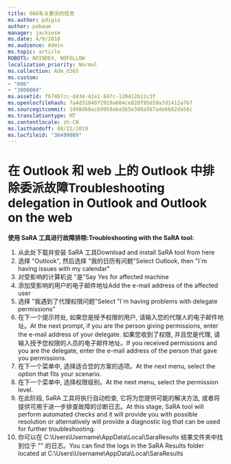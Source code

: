```yaml
---
title: 606有关委派的信息
ms.author: pdigia
author: pebaum
manager: jackiesm
ms.date: 4/9/2018
ms.audience: Admin
ms.topic: article
ROBOTS: NOINDEX, NOFOLLOW
localization_priority: Normal
ms.collection: Adm_O365
ms.custom:
- "606"
- "3800004"
ms.assetid: f67467cc-d434-41e1-847c-120412b12c3f
ms.openlocfilehash: 7a4d3104072919a604ce828f95d59a7d1412a7b7
ms.sourcegitcommit: 1d98db8acb9959aba3b5e308a567ade6b62da56c
ms.translationtype: MT
ms.contentlocale: zh-CN
ms.lasthandoff: 08/22/2019
ms.locfileid: "36499089"
---
```

# <a name="troubleshooting-delegation-in-outlook-and-outlook-on-the-web"></a><span data-ttu-id="8f32d-102">在 Outlook 和 web 上的 Outlook 中排除委派故障</span><span class="sxs-lookup"><span data-stu-id="8f32d-102">Troubleshooting delegation in Outlook and Outlook on the web</span></span>

<span data-ttu-id="8f32d-103">**使用 SaRA 工具进行故障排除:**</span><span class="sxs-lookup"><span data-stu-id="8f32d-103">**Troubleshooting with the SaRA tool:**</span></span>

1. <span data-ttu-id="8f32d-104">从此处下载并安装 SaRA 工具</span><span class="sxs-lookup"><span data-stu-id="8f32d-104">Download and install SaRA tool from here</span></span>
1. <span data-ttu-id="8f32d-105">选择 "Outlook", 然后选择 "我的日历有问题"</span><span class="sxs-lookup"><span data-stu-id="8f32d-105">Select Outlook, then "I\`m having issues with my calendar"</span></span>
1. <span data-ttu-id="8f32d-106">对受影响的计算机说 "是"</span><span class="sxs-lookup"><span data-stu-id="8f32d-106">Say Yes for affected machine</span></span>
1. <span data-ttu-id="8f32d-107">添加受影响的用户的电子邮件地址</span><span class="sxs-lookup"><span data-stu-id="8f32d-107">Add the e-mail address of the affected user</span></span>
1. <span data-ttu-id="8f32d-108">选择 "我遇到了代理权限问题"</span><span class="sxs-lookup"><span data-stu-id="8f32d-108">Select "I\`m having problems with delegate permissions"</span></span>
1. <span data-ttu-id="8f32d-109">在下一个提示符处, 如果您是授予权限的用户, 请输入您的代理人的电子邮件地址。</span><span class="sxs-lookup"><span data-stu-id="8f32d-109">At the next prompt, if you are the person giving permissions, enter the e-mail address of your delegate.</span></span> <span data-ttu-id="8f32d-110">如果您收到了权限, 并且您是代理, 请输入授予您权限的人员的电子邮件地址。</span><span class="sxs-lookup"><span data-stu-id="8f32d-110">If you received permissions and you are the delegate, enter the e-mail address of the person that gave you permissions.</span></span>
1. <span data-ttu-id="8f32d-111">在下一个菜单中, 选择适合您的方案的选项。</span><span class="sxs-lookup"><span data-stu-id="8f32d-111">At the next menu, select the option that fits your scenario.</span></span>
1. <span data-ttu-id="8f32d-112">在下一个菜单中, 选择权限级别。</span><span class="sxs-lookup"><span data-stu-id="8f32d-112">At the next menu, select the permission level.</span></span>
1. <span data-ttu-id="8f32d-113">在此阶段, SaRA 工具将执行自动检查, 它将为您提供可能的解决方法, 或者将提供可用于进一步排查故障的诊断日志。</span><span class="sxs-lookup"><span data-stu-id="8f32d-113">At this stage, SaRA tool will perform automated checks and it will provide you with possible resolution or alternatively will provide a diagnostic log that can be used for further troubleshooting.</span></span>
1. <span data-ttu-id="8f32d-114">你可以在 C:\Users\Username\AppData\Local\SaraResults 结果文件夹中找到位于 "" 的日志。</span><span class="sxs-lookup"><span data-stu-id="8f32d-114">You can find the logs in the SaRA Results folder located at C:\Users\Username\AppData\Local\SaraResults</span></span>
